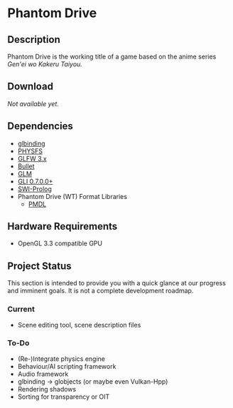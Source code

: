 Phantom Drive
=============

Description
-----------

Phantom Drive is the working title of a game based on the anime
series *Gen'ei wo Kakeru Taiyou.*

Download
--------

*Not available yet.*

Dependencies
------------

*   [glbinding](https://github.com/cginternals/glbinding)
*   [PHYSFS](https://icculus.org/physfs/)
*   [GLFW 3.x](http://www.glfw.org/)
*   [Bullet](http://bulletphysics.org/)
*   [GLM](http://glm.g-truc.net/)
*   [GLI 0.7.0.0+](http://gli.g-truc.net/)
*   [SWI-Prolog](http://www.swi-prolog.org/)
*   Phantom Drive (WT) Format Libraries
    *   [PMDL](https://bitbucket.org/leodmanx2/pmdl)

Hardware Requirements
---------------------

*   OpenGL 3.3 compatible GPU

Project Status
--------------

This section is intended to provide you with a quick glance at our progress and 
imminent goals. It is not a complete development roadmap.

### Current

*   Scene editing tool, scene description files

### To-Do

*   (Re-)Integrate physics engine
*   Behaviour/AI scripting framework
*   Audio framework
*   glbinding -> globjects (or maybe even Vulkan-Hpp)
*   Rendering shadows
*   Sorting for transparency or OIT
